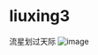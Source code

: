 # liuxing3
流星划过天际
![image](https://github.com/love99you/liuxing3/assets/118249630/b089663e-b2a2-4096-859a-a20f848354aa)
